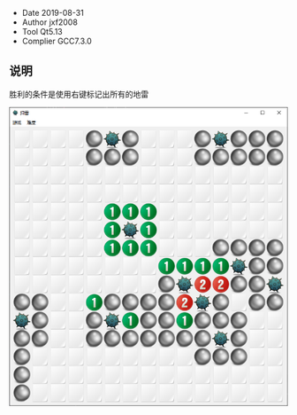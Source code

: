 + Date 2019-08-31
+ Author jxf2008
+ Tool Qt5.13
+ Complier GCC7.3.0

## 说明

胜利的条件是使用右键标记出所有的地雷

![](https://github.com/jxf2008/MineLand/raw/master/扫雷.png)